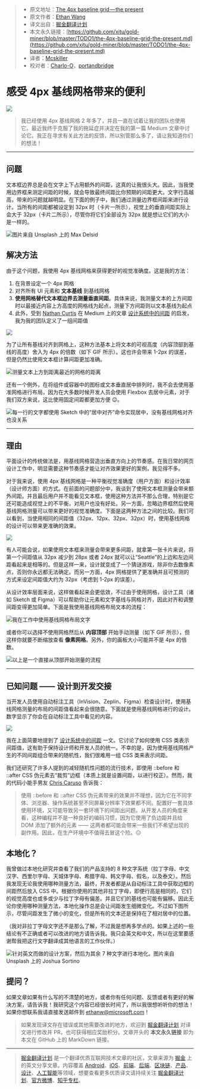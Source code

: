 > * 原文地址：[The 4px baseline grid — the present](https://uxdesign.cc/the-4px-baseline-grid-89485012dea6)
> * 原文作者：[Ethan Wang](https://medium.com/@SashimiEthan)
> * 译文出自：[掘金翻译计划](https://github.com/xitu/gold-miner)
> * 本文永久链接：[https://github.com/xitu/gold-miner/blob/master/TODO1/the-4px-baseline-grid-the-present.md](https://github.com/xitu/gold-miner/blob/master/TODO1/the-4px-baseline-grid-the-present.md)
> * 译者：[Mcskiller](https://github.com/Mcskiller)
> * 校对者：[Charlo-O](https://github.com/Charlo-O)，[portandbridge](https://github.com/portandbridge)

# 感受 4px 基线网格带来的便利

![](https://cdn-images-1.medium.com/max/10000/1*JkmDuiUu5QoQRIB3yYolcw@2x.jpeg)

> 我已经使用 4px 基线网格 2 年多了，并且一直在试着让我的团队也使用它。最近我终于克服了我的拖延症并决定在我的第一篇 Medium 文章中讨论它。我正在寻求有关此方法的反馈，所以别管那么多了，请让我知道你们的想法！

---

## 问题

文本框边界总是会在文字上下占用额外的间距，这真的让我很头大。因此，当我使用边界框来测定间距的时候，就会导致最终间距比你预期的间距更大。文字行高越高，带来的问题就越明显。在下面的例子中，我们通过测量边界框间距来进行设计。当所有的间距都被设定到 32px 时（卡片一所示），视觉上的垂直间距实际上会大于 32px（卡片二所示），尽管你将它们全部设为 32px 就是想让它们的大小是一样的。

![图片来自 [Unsplash](https://unsplash.com/search/photos/seattle?utm_source=unsplash&utm_medium=referral&utm_content=creditCopyText) 上的 [Max Delsid](https://unsplash.com/photos/VlVhOro5tf4?utm_source=unsplash&utm_medium=referral&utm_content=creditCopyText)](https://cdn-images-1.medium.com/max/6400/1*MT1pn5ncq6G5Lto1FRspSA@2x.png)

## 解决方法

由于这个问题，我使用 4px 基线网格来获得更好的视觉准确度。这是我的方法：

1. 在背景设定一个 4px 网格
2. 对齐所有 UI 元素和 **文本基线** 到基线网格
3. **使用网格替代文本框边界去测量垂直间距**。具体来说，我测量文本的上方间距时以最接近内容上方高度的网格线为起点，测量下方间距则以文本基线为起点
4. 此外，受到 [Nathan Curtis](https://medium.com/@nathanacurtis) 在 Medium 上的文章 [设计系统中的间距](https://medium.com/eightshapes-llc/space-in-design-systems-188bcbae0d62) 的启发，我为我的团队定义了一组间距值

![](https://cdn-images-1.medium.com/max/4460/1*VkimOwOqN7g4ev0qepnITA@2x.png)

为了让所有基线对齐到网格上，这种方法基本上将文本的可视高度（内容顶部到基线的高度）舍入为 4px 的倍数（如下 GIF 所示）。这也许会带来 1-2px 的误差，但是仍然比使用文本框计算间距更加准确。

![测量文本上方到距离最近的网格的距离](https://cdn-images-1.medium.com/max/2800/1*x-cd9PiJECApKIKYr4Dkmw.gif)

还有一个例外，在将组件或容器中的图标或文本垂直居中排列时，我不会去使用基准网格进行布局，因为在大多数时候开发人员会使用 Flexbox 去居中元素，对于我们双方来说，这比使用固定间距都更加方便 😉。

![每一行的文字都使用 Sketch 中的“居中对齐”命令实现居中，没有基线网格对齐也没关系](https://cdn-images-1.medium.com/max/2800/1*F0XgEwIP-AqqUJiuB4wWRw@2x.png)

---

## 理由

平面设计的传统做法是，用基线网格营造出垂直方向上的节奏感。在我日常的网页设计工作中，明显需要这种节奏感才能让对齐效果更好的案例，我见得不多。

对于我来说，使用 4px 基线网格是一种平衡视觉准确度（用户方面）和设计效率（设计师方面）的方式。在前面的问题部分中，我谈到了使用文本框测量会带来额外间距。并且最后用户并不能看见文本框，使用这种方法并不那么合理，特别是它还可能造成视觉上的不平衡，对用户也没有好处。另一方面，忽略边界框然后使用基线网格测量可以带来更好的视觉准确度。下面是这两种方法之间的比较。我们可以看到，当使用相同的间距值（32px、12px、32px、32px）时，使用基线网格的设计可以带来更准确的效果。

![](https://cdn-images-1.medium.com/max/4056/1*Kj12Nm-rgwHkGXQiypGulw@2x.png)

有人可能会说，如果使用文本框来测量会带来更多间距，就拿第一张卡片来说，将第一个间距值从 32px 减少到 28px 或者 24px 就可以让“Seattle”的上边和左边间距看起来是相等的。但是这样一来，设计就变成了一个猜谜游戏，除非你去数像素点，否则你永远都无法确定。而另一方面，4px 网格提供了更准确并且可预测的方式来设定间距值大约为 32px（考虑到 1-2px 的误差）。

从设计效率层面来说，这样做看起来会更低效，不过由于使用网格，设计工具（诸如 Sketch 或 Figma）可以帮助你让元素和文字基线与网格对齐，因此对齐和调整间距变得更加简单。下面是我使用基线网格布局文本的流程：

![我在工作中使用基线网格布局文字](https://cdn-images-1.medium.com/max/6476/1*IRgCv9BK9HuOW3ggGSLLMg.gif)

或者你可以选择不使用网格然后从 **内容顶部** 开始手动测量（如下 GIF 所示），但这样你就要不断缩放查看 **像素网格**。另外，你的画板大小可能并不是 4px 的倍数。

![以上是一个直接从顶部开始测量的流程](https://cdn-images-1.medium.com/max/6476/1*Idy2n4hhAG5v4t5FxKZgOw.gif)

---

## 已知问题 —— 设计到开发交接

当开发人员使用自动标注工具（InVision、Zeplin、Figma）检查设计时，使用基线网格测量的布局的间距值看起来会很随意。下面就是使用基线网格进行的设计。数字显示了你会在自动标注工具中看见的内容。

![](https://cdn-images-1.medium.com/max/2800/1*p_dxocmqPQ5jzpfdDZDVhA@2x.png)

我在上面简要地提到了 [设计系统中的间距](https://medium.com/eightshapes-llc/space-in-design-systems-188bcbae0d62) 一文。它讨论了如何使用 CSS 类表示间距值，这有助于保持设计师和开发人员的统一。不幸的是，因为使用基线网格产生的不同间距组合带来的随机性，我们很难用一组 CSS 类来表示间距。

我们还研究了许多人提到的减轻随机性问题的流行技术，即使用 ::before 和 ::after CSS 伪元素去“裁剪”边框（本质上就是设置间距，以进行校正）。然而，我的代码小能手男友 [Chris Caruso](https://medium.com/@chriscaruso) 告诉我：

> 使用 ::before 和 ::after CSS 伪元素带来的效果并不理想，因为它在不同字体、浏览器、操作系统甚至不同屏幕分辨率下效果都不同。配置好一套具体使用环境，又可能导致另一套环境下的间距出问题。从开发人员的角度来看，这种编程并不是一种良好的编码习惯，因为它使用了负边距并且给 DOM 添加了额外的元素 —— 这两者都可能会带来一些我们不希望出现的副作用。因此，在生产环境中不值得去冒这个险。😑

## 本地化？

我曾做过本地化研究并查看了我们的产品支持的 8 种文字系统（拉丁字母、中文汉字、西里尔字母、天城体字母、希腊字母、韩文字母、假名，以及泰文）。然后我发现无论我使用哪种测量方法，最终，开发者都是从自动标注工具中获取边框的间距然后放入 CSS 中。根据你使用的其他非拉丁字母，即便行高是相同的，它们的视觉高度也或多或少与拉丁字母有偏差。并且它们的基线也可能有偏移。因此无论你使用哪种测量方法，本地化操作总是会让间距发生细微变化。不过如下图所示，尽管间距发生了微小的变化，但是所有的文本还是保持在了相对居中的位置。

（我对非拉丁字母文字还不是那么了解，不过我是想再多学点的。如果上述的一些结论有不正确或者可以改进的地方请告诉我。我只会英文和中文，所以在这里要感谢帮我把这行文字翻译成其他语言的工作伙伴。）

![针对英文而做的设计方案，然后为其余 7 种文字进行本地化。图片来自 [Unsplash](https://unsplash.com/search/photos/san-francisco?utm_source=unsplash&utm_medium=referral&utm_content=creditCopyText) 上的 [Joshua Sortino](https://unsplash.com/photos/71vAb1FXB6g?utm_source=unsplash&utm_medium=referral&utm_content=creditCopyText)](https://cdn-images-1.medium.com/max/6720/1*syBC3O5uazoOp4-QP_J0qg@2x.png)

## 提问？

如果文章如果有什么写的不清楚的地方，或者你有任何问题、反馈或者有更好的解决方案，请告诉我！我研究这个内容已经很长时间了，所以我很想听听你的想法！如果你想联系我请直接发送邮件到 <ethanw@microsoft.com>！

> 如果发现译文存在错误或其他需要改进的地方，欢迎到 [掘金翻译计划](https://github.com/xitu/gold-miner) 对译文进行修改并 PR，也可获得相应奖励积分。文章开头的 **本文永久链接** 即为本文在 GitHub 上的 MarkDown 链接。

---

> [掘金翻译计划](https://github.com/xitu/gold-miner) 是一个翻译优质互联网技术文章的社区，文章来源为 [掘金](https://juejin.im) 上的英文分享文章。内容覆盖 [Android](https://github.com/xitu/gold-miner#android)、[iOS](https://github.com/xitu/gold-miner#ios)、[前端](https://github.com/xitu/gold-miner#前端)、[后端](https://github.com/xitu/gold-miner#后端)、[区块链](https://github.com/xitu/gold-miner#区块链)、[产品](https://github.com/xitu/gold-miner#产品)、[设计](https://github.com/xitu/gold-miner#设计)、[人工智能](https://github.com/xitu/gold-miner#人工智能)等领域，想要查看更多优质译文请持续关注 [掘金翻译计划](https://github.com/xitu/gold-miner)、[官方微博](http://weibo.com/juejinfanyi)、[知乎专栏](https://zhuanlan.zhihu.com/juejinfanyi)。
